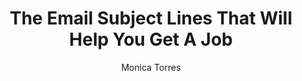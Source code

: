 ---
title: The Email Subject Lines That Will Help You Get A Job
publication: Huffpost
article_url: https://www.huffpost.com/entry/email-subject-lines-get-a-job_l_603d2323c5b617a7e40fb1b2
author: Monica Torres
thumbnail: huffpost.png
publication_date: 03-02-2021
---